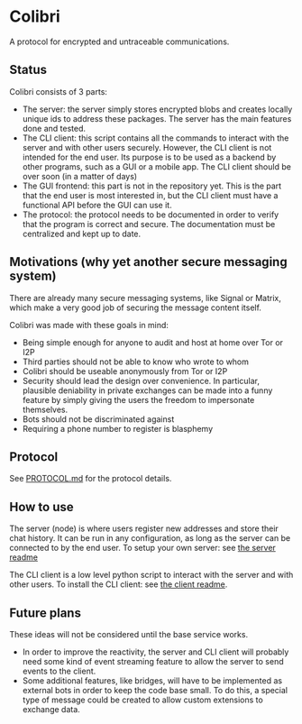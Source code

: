 # Colibri

A protocol for encrypted and untraceable communications.

## Status

Colibri consists of 3 parts:
- The server: the server simply stores encrypted blobs and creates locally unique ids to address these packages. The server has the main features done and tested.
- The CLI client: this script contains all the commands to interact with the server and with other users securely. However, the CLI client is not intended for the end user. Its purpose is to be used as a backend by other programs, such as a GUI or a mobile app. The CLI client should be over soon (in a matter of days)
- The GUI frontend: this part is not in the repository yet. This is the part that the end user is most interested in, but the CLI client must have a functional API before the GUI can use it.
- The protocol: the protocol needs to be documented in order to verify that the program is correct and secure. The documentation must be centralized and kept up to date.


## Motivations (why yet another secure messaging system)

There are already many secure messaging systems, like Signal or Matrix, which make a very good job of securing the message content itself.

Colibri was made with these goals in mind:
- Being simple enough for anyone to audit and host at home over Tor or I2P
- Third parties should not be able to know who wrote to whom
- Colibri should be useable anonymously from Tor or I2P
- Security should lead the design over convenience. In particular, plausible deniability in private exchanges can be made into a funny feature by simply giving the users the freedom to impersonate themselves.
- Bots should not be discriminated against
- Requiring a phone number to register is blasphemy


## Protocol

See [PROTOCOL.md](./PROTOCOL.md) for the protocol details.

## How to use

The server (node) is where users register new addresses and store their chat history. It can be run in any configuration, as long as the server can be connected to by the end user.
To setup your own server: see [the server readme](./server/)

The CLI client is a low level python script to interact with the server and with other users.
To install the CLI client: see [the client readme](./client/).

## Future plans

These ideas will not be considered until the base service works.

- In order to improve the reactivity, the server and CLI client will probably need some kind of event streaming feature to allow the server to send events to the client.
- Some additional features, like bridges, will have to be implemented as external bots in order to keep the code base small. To do this, a special type of message could be created to allow custom extensions to exchange data.

